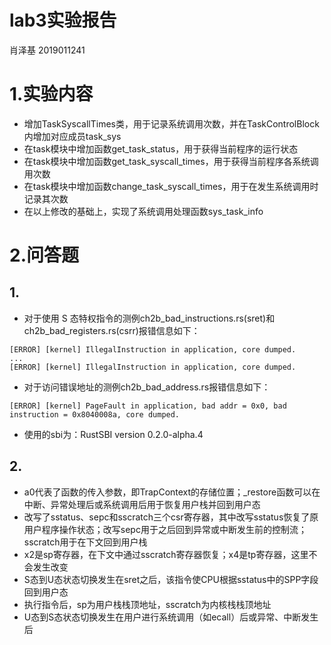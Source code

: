 # lab3实验报告
肖泽基 2019011241
# 1.实验内容
* 增加TaskSyscallTimes类，用于记录系统调用次数，并在TaskControlBlock内增加对应成员task\_sys
* 在task模块中增加函数get\_task\_status，用于获得当前程序的运行状态
* 在task模块中增加函数get\_task\_syscall\_times，用于获得当前程序各系统调用次数
* 在task模块中增加函数change\_task\_syscall\_times，用于在发生系统调用时记录其次数
* 在以上修改的基础上，实现了系统调用处理函数sys\_task\_info

# 2.问答题
## 1.
* 对于使用 S 态特权指令的测例ch2b\_bad\_instructions.rs(sret)和ch2b\_bad\_registers.rs(csrr)报错信息如下：

```
[ERROR] [kernel] IllegalInstruction in application, core dumped.
...
[ERROR] [kernel] IllegalInstruction in application, core dumped.
```

* 对于访问错误地址的测例ch2b\_bad\_address.rs报错信息如下：

```
[ERROR] [kernel] PageFault in application, bad addr = 0x0, bad instruction = 0x8040008a, core dumped.
```

* 使用的sbi为：RustSBI version 0.2.0-alpha.4

## 2.
* a0代表了函数的传入参数，即TrapContext的存储位置；_restore函数可以在中断、异常处理后或系统调用后用于恢复用户栈并回到用户态
* 改写了sstatus、sepc和sscratch三个csr寄存器，其中改写sstatus恢复了原用户程序操作状态；改写sepc用于之后回到异常或中断发生前的控制流；sscratch用于在下文回到用户栈
* x2是sp寄存器，在下文中通过sscratch寄存器恢复；x4是tp寄存器，这里不会发生改变
* S态到U态状态切换发生在sret之后，该指令使CPU根据sstatus中的SPP字段回到用户态
* 执行指令后，sp为用户栈栈顶地址，sscratch为内核栈栈顶地址
* U态到S态状态切换发生在用户进行系统调用（如ecall）后或异常、中断发生后
